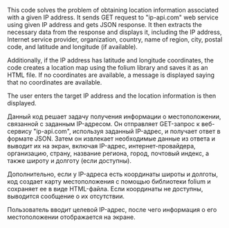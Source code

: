 This code solves the problem of obtaining location information associated with a given IP address. It sends 
GET request to "ip-api.com" web service using given IP address and gets JSON response. It then extracts 
the necessary data from the response and displays it, including the IP address, Internet service provider, organization,
country, name of region, city, postal code, and latitude and longitude (if available).

Additionally, if the IP address has latitude and longitude coordinates, the code creates a location map using the 
folium library and saves it as an HTML file. If no coordinates are available, a message is displayed saying that no 
coordinates are available.

The user enters the target IP address and the location information is then displayed.




Данный код решает задачу получения информации о местоположении, связанной с заданным IP-адресом. Он отправляет 
GET-запрос к веб-сервису "ip-api.com", используя заданный IP-адрес, и получает ответ в формате JSON. Затем он извлекает 
необходимые данные из ответа и выводит их на экран, включая IP-адрес, интернет-провайдера, организацию, страну, название
региона, город, почтовый индекс, а также широту и долготу (если доступны).

Дополнительно, если у IP-адреса есть координаты широты и долготы, код создает карту местоположения с помощью библиотеки 
folium и сохраняет ее в виде HTML-файла. Если координаты не доступны, выводится сообщение о их отсутствии.

Пользователь вводит целевой IP-адрес, после чего информация о его местоположении отображается на экране.